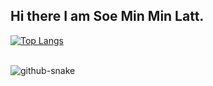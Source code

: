 ## Hi there I am Soe Min Min Latt.

[![Top Langs](https://github-readme-stats.vercel.app/api/top-langs/?username=Tawan0224&layout=pie)](https://github.com/anuraghazra/github-readme-stats)

<br clear="both">

<picture>
  <source media="(prefers-color-scheme: dark)" srcset="https://raw.githubusercontent.com/Tawan0224/Tawan0224/output/github-snake-dark.svg" />
  <source media="(prefers-color-scheme: light)" srcset="https://raw.githubusercontent.com/Tawan0224/Tawan0224/output/github-snake.svg" />
  <img alt="github-snake" src="https://raw.githubusercontent.com/Tawan0224/Tawan0224/output/github-snake.svg" />
</picture>
